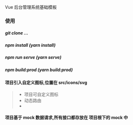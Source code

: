 Vue 后台管理系统基础模板
### 使用
##### git clone ...
##### npm install (yarn install)
##### npm run serve (yarn serve)
##### npm build:prod (yarn build:prod)

#### 项目引入自定义图标,位置在 src/icons/svg
> * 项目可自定义图标
> * 动态路由
> *

#### 项目基于 mock 数据请求,所有接口都存放在 项目根下的 mock 中

